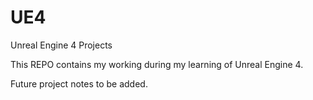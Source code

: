 # UE4
Unreal Engine 4 Projects

This REPO contains my working during my learning of Unreal Engine 4. 

Future project notes to be added. 
